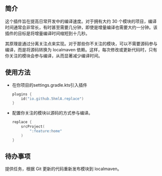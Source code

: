 ## 简介

这个插件旨在提高日常开发中的编译速度。对于拥有大约 30 个模块的项目，编译时间通常会非常长，有时甚至需要几分钟，即使是增量编译也需要大约一分钟。该插件的目标是将增量编译时间缩短到十几秒。

其原理是通过分离关注点来实现。对于那些你不关注的模块，可以不需要源码参与编译，而是将源码转换为 localmaven 依赖。这样，每次修改或更新代码时，只有你关注的模块会参与编译，从而显著减少编译时间。

## 使用方法

- 在你项目的settings.gradle.kts引入插件
    ```kotlin
    plugins {
        id("io.github.5hmlA.replace")
    }
    ```
- 配置你关注的模块以源码的方式参与编译。
    ```kotlin
    replace {
        srcProject(
            ":feature:home"
        )
    }
    ```

## 待办事项

提供任务，根据 Git 更新的代码重新发布模块到 localmaven。
